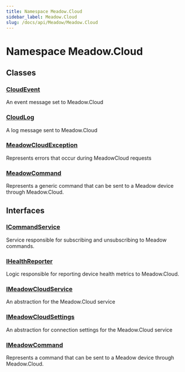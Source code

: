 ```yaml
---
title: Namespace Meadow.Cloud
sidebar_label: Meadow.Cloud
slug: /docs/api/Meadow/Meadow.Cloud
---
```

# Namespace Meadow.Cloud
## Classes
### [CloudEvent](../Meadow.Cloud/CloudEvent)
An event message set to Meadow.Cloud
### [CloudLog](../Meadow.Cloud/CloudLog)
A log message sent to Meadow.Cloud
### [MeadowCloudException](../Meadow.Cloud/MeadowCloudException)
Represents errors that occur during MeadowCloud requests
### [MeadowCommand](../Meadow.Cloud/MeadowCommand)
Represents a generic command that can be sent to a Meadow device through Meadow.Cloud.
## Interfaces
### [ICommandService](../Meadow.Cloud/ICommandService)
Service responsible for subscribing and unsubscribing to Meadow commands.
### [IHealthReporter](../Meadow.Cloud/IHealthReporter)
Logic responsible for reporting device health metrics to Meadow.Cloud.
### [IMeadowCloudService](../Meadow.Cloud/IMeadowCloudService)
An abstraction for the Meadow.Cloud service
### [IMeadowCloudSettings](../Meadow.Cloud/IMeadowCloudSettings)
An abstraction for connection settings for the Meadow.Cloud service
### [IMeadowCommand](../Meadow.Cloud/IMeadowCommand)
Represents a command that can be sent to a Meadow device through Meadow.Cloud.

